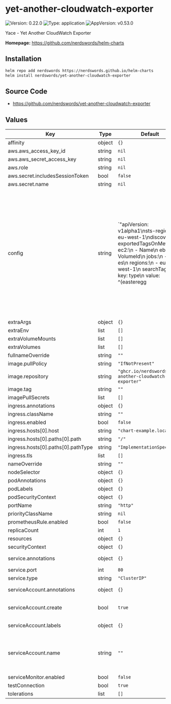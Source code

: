 # yet-another-cloudwatch-exporter

![Version: 0.22.0](https://img.shields.io/badge/Version-0.22.0-informational?style=flat-square) ![Type: application](https://img.shields.io/badge/Type-application-informational?style=flat-square) ![AppVersion: v0.53.0](https://img.shields.io/badge/AppVersion-v0.53.0-informational?style=flat-square)

Yace - Yet Another CloudWatch Exporter

**Homepage:** <https://github.com/nerdswords/helm-charts>

## Installation

```sh
helm repo add nerdswords https://nerdswords.github.io/helm-charts
helm install nerdswords/yet-another-cloudwatch-exporter
```

## Source Code

* <https://github.com/nerdswords/yet-another-cloudwatch-exporter>

## Values

| Key | Type | Default | Description |
|-----|------|---------|-------------|
| affinity | object | `{}` |  |
| aws.aws_access_key_id | string | `nil` |  |
| aws.aws_secret_access_key | string | `nil` |  |
| aws.role | string | `nil` |  |
| aws.secret.includesSessionToken | bool | `false` |  |
| aws.secret.name | string | `nil` |  |
| config | string | `"apiVersion: v1alpha1\nsts-region: eu-west-1\ndiscovery:\n  exportedTagsOnMetrics:\n    ec2:\n      - Name\n    ebs:\n      - VolumeId\n  jobs:\n  - type: es\n    regions:\n      - eu-west-1\n    searchTags:\n      - key: type\n        value: ^(easteregg|k8s)$\n    metrics:\n      - name: FreeStorageSpace\n        statistics:\n        - Sum\n        period: 60\n        length: 600\n      - name: ClusterStatus.green\n        statistics:\n        - Minimum\n        period: 60\n        length: 600\n      - name: ClusterStatus.yellow\n        statistics:\n        - Maximum\n        period: 60\n        length: 600\n      - name: ClusterStatus.red\n        statistics:\n        - Maximum\n        period: 60\n        length: 600"` |  |
| extraArgs | object | `{}` |  |
| extraEnv | list | `[]` |  |
| extraVolumeMounts | list | `[]` |  |
| extraVolumes | list | `[]` |  |
| fullnameOverride | string | `""` |  |
| image.pullPolicy | string | `"IfNotPresent"` |  |
| image.repository | string | `"ghcr.io/nerdswords/yet-another-cloudwatch-exporter"` |  |
| image.tag | string | `""` |  |
| imagePullSecrets | list | `[]` |  |
| ingress.annotations | object | `{}` |  |
| ingress.className | string | `""` |  |
| ingress.enabled | bool | `false` |  |
| ingress.hosts[0].host | string | `"chart-example.local"` |  |
| ingress.hosts[0].paths[0].path | string | `"/"` |  |
| ingress.hosts[0].paths[0].pathType | string | `"ImplementationSpecific"` |  |
| ingress.tls | list | `[]` |  |
| nameOverride | string | `""` |  |
| nodeSelector | object | `{}` |  |
| podAnnotations | object | `{}` |  |
| podLabels | object | `{}` |  |
| podSecurityContext | object | `{}` |  |
| portName | string | `"http"` |  |
| priorityClassName | string | `nil` |  |
| prometheusRule.enabled | bool | `false` |  |
| replicaCount | int | `1` |  |
| resources | object | `{}` |  |
| securityContext | object | `{}` |  |
| service.annotations | object | `{}` | Annotations to add to the service |
| service.port | int | `80` |  |
| service.type | string | `"ClusterIP"` |  |
| serviceAccount.annotations | object | `{}` | Annotations to add to the service account |
| serviceAccount.create | bool | `true` | Specifies whether a service account should be created |
| serviceAccount.labels | object | `{}` | Labels to add to the service account |
| serviceAccount.name | string | `""` | The name of the service account to use. If not set and create is true, a name is generated using the fullname template |
| serviceMonitor.enabled | bool | `false` |  |
| testConnection | bool | `true` |  |
| tolerations | list | `[]` |  |
